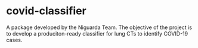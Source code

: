 # covid-classifier

A package developed by the Niguarda Team.
The objective of the project is to develop a produciton-ready classifier for lung CTs to identify COVID-19 cases.